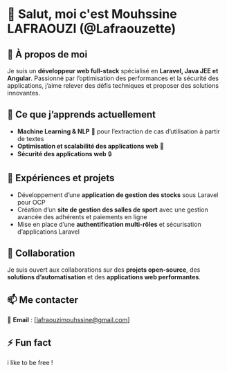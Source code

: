 # 👋 Salut, moi c'est Mouhssine LAFRAOUZI (@Lafraouzette)

## 👀 À propos de moi  
Je suis un **développeur web full-stack** spécialisé en **Laravel, Java JEE et Angular**. Passionné par l’optimisation des performances et la sécurité des applications, j’aime relever des défis techniques et proposer des solutions innovantes.  

## 🌱 Ce que j’apprends actuellement  
- **Machine Learning & NLP** 🧠 pour l’extraction de cas d’utilisation à partir de textes  
- **Optimisation et scalabilité des applications web** 🚀  
- **Sécurité des applications web** 🔒  

## 💼 Expériences et projets  
- Développement d’une **application de gestion des stocks** sous Laravel pour OCP  
- Création d’un **site de gestion des salles de sport** avec une gestion avancée des adhérents et paiements en ligne  
- Mise en place d’une **authentification multi-rôles** et sécurisation d’applications Laravel  

## 💞️ Collaboration  
Je suis ouvert aux collaborations sur des **projets open-source**, des **solutions d’automatisation** et des **applications web performantes**.  

## 📫 Me contacter  
📧 **Email** : [lafraouzimouhssine@gmail.com]  

## ⚡ Fun fact  
i like to be free !  

